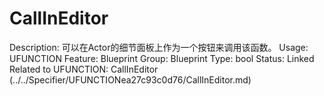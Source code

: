# CallInEditor

Description: 可以在Actor的细节面板上作为一个按钮来调用该函数。
Usage: UFUNCTION
Feature: Blueprint
Group: Blueprint
Type: bool
Status: Linked
Related to UFUNCTION: CallInEditor (../../Specifier/UFUNCTIONea27c93c0d76/CallInEditor.md)